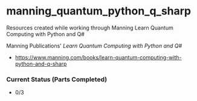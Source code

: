 # manning_quantum_python_q_sharp
Resources created while working through Manning Learn Quantum Computing with Python and Q#

Manning Publications' *Learn Quantum Computing with Python and Q#*
- https://www.manning.com/books/learn-quantum-computing-with-python-and-q-sharp

### Current Status (Parts Completed)
- 0/3

